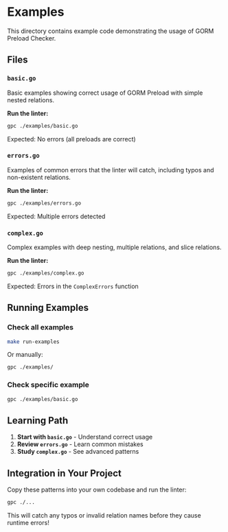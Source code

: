 # Examples

This directory contains example code demonstrating the usage of GORM Preload Checker.

## Files

### `basic.go`

Basic examples showing correct usage of GORM Preload with simple nested relations.

**Run the linter:**

```bash
gpc ./examples/basic.go
```

Expected: No errors (all preloads are correct)

### `errors.go`

Examples of common errors that the linter will catch, including typos and non-existent relations.

**Run the linter:**

```bash
gpc ./examples/errors.go
```

Expected: Multiple errors detected

### `complex.go`

Complex examples with deep nesting, multiple relations, and slice relations.

**Run the linter:**

```bash
gpc ./examples/complex.go
```

Expected: Errors in the `ComplexErrors` function

## Running Examples

### Check all examples

```bash
make run-examples
```

Or manually:

```bash
gpc ./examples/
```

### Check specific example

```bash
gpc ./examples/basic.go
```

## Learning Path

1. **Start with `basic.go`** - Understand correct usage
2. **Review `errors.go`** - Learn common mistakes
3. **Study `complex.go`** - See advanced patterns

## Integration in Your Project

Copy these patterns into your own codebase and run the linter:

```bash
gpc ./...
```

This will catch any typos or invalid relation names before they cause runtime errors!
